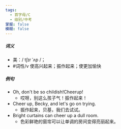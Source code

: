 ```yaml
---
tags:
  - 首字母/C
  - 级别/中考
掌握: false
模糊: false
---
```

##### 词义
- 美：/ tʃɪr ˈʌp /；
- #词性/v  使高兴起来；振作起来；使更加愉快
##### 例句
- Oh, don't be so childish!Cheerup!
	- 哎呀，别这么孩子气！振作起来！
- Cheer up, Becky, and let's go on trying.
	- 振作起来，贝基，我们去试试。
- Bright curtains can cheer up a dull room.
	- 色彩鲜艳的窗帘可以让单调的房间变得亮丽起来。

